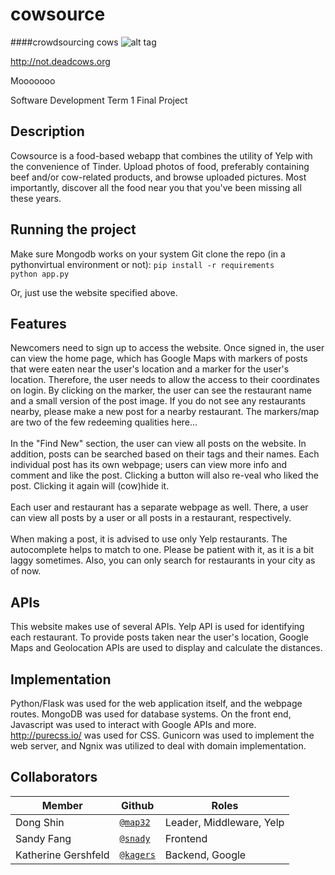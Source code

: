# cowsource
####crowdsourcing cows
![alt tag](https://images.unsplash.com/photo-1446126102442-f6b2b73257fd?ixlib=rb-0.3.5&q=80&fm=jpg&crop=entropy&s=fdc200e9e5d9d25c2029b39701f15e2a)

http://not.deadcows.org

Mooooooo

Software Development Term 1 Final Project

## Description
Cowsource is a food-based webapp that combines the utility of Yelp with the convenience of Tinder. Upload photos of food, preferably containing beef and/or cow-related products, and browse uploaded pictures. Most importantly, discover all the food near you that you've been missing all these years.

## Running the project
Make sure Mongodb works on your system
Git clone the repo
(in a pythonvirtual environment or not): `pip install -r requirements`
<br>`python app.py`

Or, just use the website specified above.

## Features
Newcomers need to sign up to access the website. Once signed in, the user can view the home page, which has Google Maps with markers of posts that were eaten near the user's location and a marker for the user's location. Therefore, the user needs to allow the access to their coordinates on login. By clicking on the marker, the user can see the restaurant name and a small version of the post image. If you do not see any restaurants nearby, please make a new post for a nearby restaurant. The markers/map are two of the few redeeming qualities here... <br><br>
In the "Find New" section, the user can view all posts on the website. In addition, posts can be searched based on their tags and their names. Each individual post has its own webpage; users can view more info and comment and like the post. Clicking a button will also re-veal who liked the post. Clicking it again will (cow)hide it.
<br><br>
Each user and restaurant has a separate webpage as well. There, a user can view all posts by a user or all posts in a restaurant, respectively.
<br><br>
When making a post, it is advised to use only Yelp restaurants. The autocomplete helps to match to one. Please be patient with it, as it is a bit laggy sometimes. Also, you can only search for restaurants in your city as of now.

## APIs
This website makes use of several APIs. Yelp API is used for identifying each restaurant. To provide posts taken near the user's location, Google Maps and Geolocation APIs are used to display and calculate the distances.

## Implementation
Python/Flask was used for the web application itself, and the webpage routes. MongoDB was used for database systems. On the front end, Javascript was used to interact with Google APIs and more. http://purecss.io/ was used for CSS. Gunicorn was used to implement the web server, and Ngnix was utilized to deal with domain implementation.

## Collaborators
|      **Member**      |               **Github**              |         **Roles**          |
|----------------------|---------------------------------------|----------------------------|
|Dong Shin             | [`@map32`](https://github.com/map32)  |Leader, Middleware, Yelp    |
|Sandy Fang            | [`@snady`](https://github.com/snady)  |Frontend                    |
|Katherine Gershfeld   | [`@kagers`](https://github.com/kagers)|Backend, Google             |


